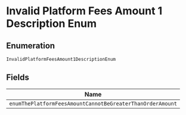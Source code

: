 
# Invalid Platform Fees Amount 1 Description Enum

## Enumeration

`InvalidPlatformFeesAmount1DescriptionEnum`

## Fields

| Name |
|  --- |
| `enumThePlatformFeesAmountCannotBeGreaterThanOrderAmount` |

